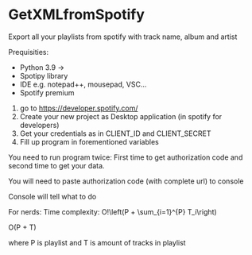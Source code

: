 # GetXMLfromSpotify
Export all your playlists from spotify with track name, album and artist


Prequisities:
 - Python 3.9 ->
 - Spotipy library
 - IDE e.g. notepad++, mousepad, VSC... 
 - Spotify premium

1. go to https://developer.spotify.com/
2. Create your new project as Desktop application (in spotify for developers)
3. Get your credentials as in CLIENT_ID and CLIENT_SECRET
4. Fill up program in forementioned variables

You need to run program twice:
First time to get authorization code and second time to get your data. 

You will need to paste authorization code (with complete url) to console

Console will tell what to do


For nerds:
Time complexity:
O\!\left(P + \sum_{i=1}^{P} T_i\right)

O(P + T)

where P is playlist and T is amount of tracks in playlist

